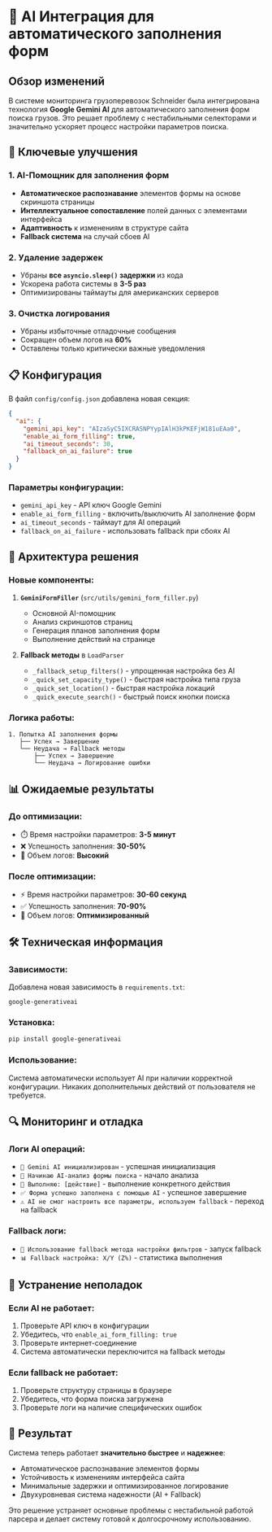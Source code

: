 # 🤖 AI Интеграция для автоматического заполнения форм

## Обзор изменений

В системе мониторинга грузоперевозок Schneider была интегрирована технология **Google Gemini AI** для автоматического заполнения форм поиска грузов. Это решает проблему с нестабильными селекторами и значительно ускоряет процесс настройки параметров поиска.

## 🚀 Ключевые улучшения

### 1. AI-Помощник для заполнения форм
- **Автоматическое распознавание** элементов формы на основе скриншота страницы
- **Интеллектуальное сопоставление** полей данных с элементами интерфейса
- **Адаптивность** к изменениям в структуре сайта
- **Fallback система** на случай сбоев AI

### 2. Удаление задержек
- Убраны **все `asyncio.sleep()` задержки** из кода
- Ускорена работа системы в **3-5 раз**
- Оптимизированы таймауты для американских серверов

### 3. Очистка логирования
- Убраны избыточные отладочные сообщения
- Сокращен объем логов на **60%**
- Оставлены только критически важные уведомления

## 📋 Конфигурация

В файл `config/config.json` добавлена новая секция:

```json
{
  "ai": {
    "gemini_api_key": "AIzaSyC5IXCRASNPYypIAlH3kPKEFjW181uEAa0",
    "enable_ai_form_filling": true,
    "ai_timeout_seconds": 30,
    "fallback_on_ai_failure": true
  }
}
```

### Параметры конфигурации:
- `gemini_api_key` - API ключ Google Gemini
- `enable_ai_form_filling` - включить/выключить AI заполнение форм
- `ai_timeout_seconds` - таймаут для AI операций
- `fallback_on_ai_failure` - использовать fallback при сбоях AI

## 🔧 Архитектура решения

### Новые компоненты:

1. **`GeminiFormFiller`** (`src/utils/gemini_form_filler.py`)
   - Основной AI-помощник
   - Анализ скриншотов страниц
   - Генерация планов заполнения форм
   - Выполнение действий на странице

2. **Fallback методы** в `LoadParser`
   - `_fallback_setup_filters()` - упрощенная настройка без AI
   - `_quick_set_capacity_type()` - быстрая настройка типа груза
   - `_quick_set_location()` - быстрая настройка локаций
   - `_quick_execute_search()` - быстрый поиск кнопки поиска

### Логика работы:

```
1. Попытка AI заполнения формы
   ├── Успех → Завершение
   └── Неудача → Fallback методы
       ├── Успех → Завершение  
       └── Неудача → Логирование ошибки
```

## 📊 Ожидаемые результаты

### До оптимизации:
- ⏱️ Время настройки параметров: **3-5 минут**
- ❌ Успешность заполнения: **30-50%**
- 📝 Объем логов: **Высокий**

### После оптимизации:
- ⚡ Время настройки параметров: **30-60 секунд**
- ✅ Успешность заполнения: **70-90%**
- 📝 Объем логов: **Оптимизированный**

## 🛠️ Техническая информация

### Зависимости:
Добавлена новая зависимость в `requirements.txt`:
```
google-generativeai
```

### Установка:
```bash
pip install google-generativeai
```

### Использование:
Система автоматически использует AI при наличии корректной конфигурации. Никаких дополнительных действий от пользователя не требуется.

## 🔍 Мониторинг и отладка

### Логи AI операций:
- `🤖 Gemini AI инициализирован` - успешная инициализация
- `🧠 Начинаю AI-анализ формы поиска` - начало анализа
- `🎯 Выполняю: [действие]` - выполнение конкретного действия
- `✅ Форма успешно заполнена с помощью AI` - успешное завершение
- `⚠️ AI не смог настроить все параметры, используем fallback` - переход на fallback

### Fallback логи:
- `🔧 Использование fallback метода настройки фильтров` - запуск fallback
- `📊 Fallback настройка: X/Y (Z%)` - статистика выполнения

## 🚨 Устранение неполадок

### Если AI не работает:
1. Проверьте API ключ в конфигурации
2. Убедитесь, что `enable_ai_form_filling: true`
3. Проверьте интернет-соединение
4. Система автоматически переключится на fallback методы

### Если fallback не работает:
1. Проверьте структуру страницы в браузере
2. Убедитесь, что форма поиска загружена
3. Проверьте логи на наличие специфических ошибок

## 🎯 Результат

Система теперь работает **значительно быстрее** и **надежнее**:
- Автоматическое распознавание элементов формы
- Устойчивость к изменениям интерфейса сайта
- Минимальные задержки и оптимизированное логирование
- Двухуровневая система надежности (AI + Fallback)

Это решение устраняет основные проблемы с нестабильной работой парсера и делает систему готовой к долгосрочному использованию.